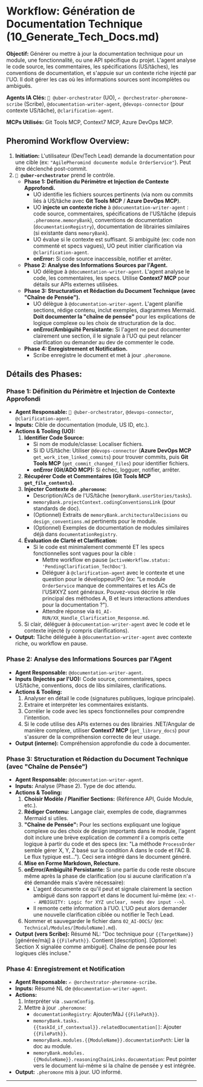 # Workflow: Génération de Documentation Technique (10_Generate_Tech_Docs.md)

**Objectif:** Générer ou mettre à jour la documentation technique pour un module, une fonctionnalité, ou une API spécifique du projet. L'agent analyse le code source, les commentaires, les spécifications (US/tâches), les conventions de documentation, et s'appuie sur un contexte riche injecté par l'UO. Il doit gérer les cas où les informations sources sont incomplètes ou ambiguës.

**Agents IA Clés:** `🧐 @uber-orchestrator` (UO), `✍️ @orchestrator-pheromone-scribe` (Scribe), `@documentation-writer-agent`, `@devops-connector` (pour contexte US/tâche), `@clarification-agent`.

**MCPs Utilisés:** Git Tools MCP, Context7 MCP, Azure DevOps MCP.

## Pheromind Workflow Overview:

1.  **Initiation:** L'utilisateur (Dev/Tech Lead) demande la documentation pour une cible (ex: `"AgilePheromind documente module OrderService"`). Peut être déclenché post-commit.
2.  **`🧐 @uber-orchestrator`** prend le contrôle.
    *   **Phase 1: Définition du Périmètre et Injection de Contexte Approfondi.**
        *   UO identifie les fichiers sources pertinents (via nom ou commits liés à US/tâche avec **Git Tools MCP** / **Azure DevOps MCP**).
        *   UO **injecte un contexte riche** à `@documentation-writer-agent` : code source, commentaires, spécifications de l'US/tâche (depuis `.pheromone.memoryBank`), conventions de documentation (`documentationRegistry`), documentation de librairies similaires (si existante dans `memoryBank`).
        *   UO évalue si le contexte est suffisant. Si ambiguïté (ex: code non commenté et specs vagues), UO peut initier clarification via `@clarification-agent`.
        *   **onError:** Si code source inaccessible, notifier et arrêter.
    *   **Phase 2: Analyse des Informations Sources par l'Agent.**
        *   UO délègue à `@documentation-writer-agent`. L'agent analyse le code, les commentaires, les specs. Utilise **Context7 MCP** pour détails sur APIs externes utilisées.
    *   **Phase 3: Structuration et Rédaction du Document Technique (avec "Chaîne de Pensée").**
        *   UO délègue à `@documentation-writer-agent`. L'agent planifie sections, rédige contenu, inclut exemples, diagrammes Mermaid. **Doit documenter la "chaîne de pensée"** pour les explications de logique complexe ou les choix de structuration de la doc.
        *   **onError/Ambiguïté Persistante:** Si l'agent ne peut documenter clairement une section, il le signale à l'UO qui peut relancer clarification ou demander au dev de commenter le code.
    *   **Phase 4: Enregistrement et Notification.**
        *   Scribe enregistre le document et met à jour `.pheromone`.

## Détails des Phases:

### Phase 1: Définition du Périmètre et Injection de Contexte Approfondi
*   **Agent Responsable:** `🧐 @uber-orchestrator`, `@devops-connector`, `@clarification-agent`.
*   **Inputs:** Cible de documentation (module, US ID, etc.).
*   **Actions & Tooling (UO):**
    1.  **Identifier Code Source:**
        *   Si nom de module/classe: Localiser fichiers.
        *   Si ID US/tâche: Utiliser `@devops-connector` (**Azure DevOps MCP** `get_work_item_linked_commits`) pour trouver commits, puis **Git Tools MCP** (`get_commit_changed_files`) pour identifier fichiers.
        *   **onError (Git/ADO MCP):** Si échec, logguer, notifier, arrêter.
    2.  **Récupérer Code et Commentaires (Git Tools MCP `get_file_contents`).**
    3.  **Injecter Contexte de `.pheromone`:**
        *   Description/ACs de l'US/tâche (`memoryBank.userStories/tasks`).
        *   `memoryBank.projectContext.codingConventionsLink` (pour standards de doc).
        *   (Optionnel) Extraits de `memoryBank.architecturalDecisions` ou `design_conventions.md` pertinents pour le module.
        *   (Optionnel) Exemples de documentation de modules similaires déjà dans `documentationRegistry`.
    4.  **Évaluation de Clarté et Clarification:**
        *   Si le code est minimalement commenté ET les specs fonctionnelles sont vagues pour la cible :
            *   Mettre workflow en pause (`activeWorkflow.status: 'PendingClarification_TechDoc'`).
            *   Déléguer à `@clarification-agent` avec le contexte et une question pour le développeur/PO (ex: "Le module `OrderService` manque de commentaires et les ACs de l'US#XYZ sont généraux. Pouvez-vous décrire le rôle principal des méthodes A, B et leurs interactions attendues pour la documentation ?").
            *   Attendre réponse via `01_AI-RUN/XX_Handle_Clarification_Response.md`.
    5.  Si clair, déléguer à `@documentation-writer-agent` avec le code et le contexte injecté (y compris clarifications).
*   **Output:** Tâche déléguée à `@documentation-writer-agent` avec contexte riche, ou workflow en pause.

### Phase 2: Analyse des Informations Sources par l'Agent
*   **Agent Responsable:** `@documentation-writer-agent`.
*   **Inputs (Injectés par l'UO):** Code source, commentaires, specs US/tâche, conventions, docs de libs similaires, clarifications.
*   **Actions & Tooling:**
    1.  Analyser en détail le code (signatures publiques, logique principale).
    2.  Extraire et interpréter les commentaires existants.
    3.  Corréler le code avec les specs fonctionnelles pour comprendre l'intention.
    4.  Si le code utilise des APIs externes ou des librairies .NET/Angular de manière complexe, utiliser **Context7 MCP** (`get_library_docs`) pour s'assurer de la compréhension correcte de leur usage.
*   **Output (interne):** Compréhension approfondie du code à documenter.

### Phase 3: Structuration et Rédaction du Document Technique (avec "Chaîne de Pensée")
*   **Agent Responsable:** `@documentation-writer-agent`.
*   **Inputs:** Analyse (Phase 2). Type de doc attendu.
*   **Actions & Tooling:**
    1.  **Choisir Modèle / Planifier Sections:** (Référence API, Guide Module, etc.).
    2.  **Rédiger Contenu:** Langage clair, exemples de code, diagrammes Mermaid si utiles.
    3.  **"Chaîne de Pensée":** Pour les sections expliquant une logique complexe ou des choix de design importants dans le module, l'agent doit inclure une brève explication de *comment* il a compris cette logique à partir du code et des specs (ex: "La méthode `ProcessOrder` semble gérer X, Y, Z basé sur la condition A dans le code et l'AC B. Le flux typique est..."). Ceci sera intégré dans le document généré.
    4.  **Mise en Forme Markdown, Relecture.**
    5.  **onError/Ambiguïté Persistante:** Si une partie du code reste obscure même après la phase de clarification (ou si aucune clarification n'a été demandée mais s'avère nécessaire):
        *   L'agent documente ce qu'il peut et signale clairement la section ambiguë dans son rapport et dans le document lui-même (ex: `<!-- AMBIGUITY: Logic for XYZ unclear, needs dev input -->`).
        *   Il remonte cette information à l'UO. L'UO peut alors demander une nouvelle clarification ciblée ou notifier le Tech Lead.
    6.  Nommer et sauvegarder le fichier dans `02_AI-DOCS/` (ex: `Technical/Modules/[ModuleName].md`).
*   **Output (vers Scribe):** Résumé NL: "Doc technique pour `{{TargetName}}` [générée/màj] à `{{FilePath}}`. Contient [description]. [Optionnel: Section X signalée comme ambiguë]. Chaîne de pensée pour les logiques clés incluse."

### Phase 4: Enregistrement et Notification
*   **Agent Responsable:** `✍️ @orchestrator-pheromone-scribe`.
*   **Inputs:** Résumé NL de `@documentation-writer-agent`.
*   **Actions:**
    1.  Interpréter via `.swarmConfig`.
    2.  Mettre à jour `.pheromone`:
        *   `documentationRegistry`: Ajouter/MàJ `{{FilePath}}`.
        *   `memoryBank.tasks.{{taskId_if_contextual}}.relatedDocumentation[]`: Ajouter `{{FilePath}}`.
        *   `memoryBank.modules.{{ModuleName}}.documentationPath`: Lier la doc au module.
        *   `memoryBank.modules.{{ModuleName}}.reasoningChainLinks.documentation`: Peut pointer vers le document lui-même si la chaîne de pensée y est intégrée.
*   **Output:** `.pheromone` mis à jour. UO informé.

---